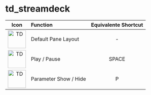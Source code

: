 # td_streamdeck

| Icon        | Function           | Equivalente Shortcut  |
| :-------------: |:-------------| :-----:|
| <img alt='TD' width='57' src='https://github.com/takaf51/td_streamdeck/blob/main/Icons/TD_Logo.png'/>| Default Pane Layout  | - |
| <img alt='TD' width='57' src='https://github.com/takaf51/td_streamdeck/blob/main/Icons/PlayPause.png'/>| Play / Pause  | SPACE |
| <img alt='TD' width='57' src='https://github.com/takaf51/td_streamdeck/blob/main/Icons/parameter.png'/>| Parameter Show / Hide | P |

